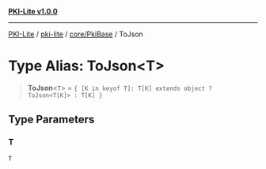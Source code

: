 [**PKI-Lite v1.0.0**](../../../../README.md)

---

[PKI-Lite](../../../../README.md) / [pki-lite](../../../README.md) / [core/PkiBase](../README.md) / ToJson

# Type Alias: ToJson\<T\>

> **ToJson**\<`T`\> = `{ [K in keyof T]: T[K] extends object ? ToJson<T[K]> : T[K] }`

## Type Parameters

### T

`T`
